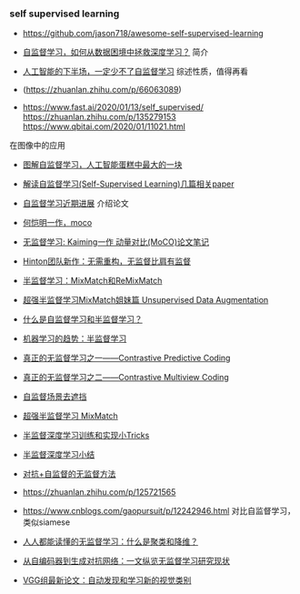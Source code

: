 ### self supervised learning
- https://github.com/jason718/awesome-self-supervised-learning
- [自监督学习，如何从数据困境中拯救深度学习？](https://www.leiphone.com/news/202001/aova4HLghoUpSROp.html)
简介
- [人工智能的下半场，一定少不了自监督学习](https://www.leiphone.com/news/201911/14fQlkYK7kJhiNOV.html)
综述性质，值得再看
- (https://zhuanlan.zhihu.com/p/66063089)


- https://www.fast.ai/2020/01/13/self_supervised/
https://zhuanlan.zhihu.com/p/135279153
https://www.qbitai.com/2020/01/11021.html

在图像中的应用
- [图解自监督学习，人工智能蛋糕中最大的一块](https://zhuanlan.zhihu.com/p/110278826)
- [解读自监督学习(Self-Supervised Learning)几篇相关paper](https://zhuanlan.zhihu.com/p/96748604)
- [自监督学习近期进展](https://zhuanlan.zhihu.com/p/30265894)
介绍论文
- [何恺明一作，moco](https://zhuanlan.zhihu.com/p/91956592)
- [无监督学习: Kaiming一作 动量对比(MoCO)论文笔记](https://zhuanlan.zhihu.com/p/102573476)
- [Hinton团队新作：无需重构，无监督比肩有监督](https://zhuanlan.zhihu.com/p/107217230)
- [半监督学习：MixMatch和ReMixMatch](https://zhuanlan.zhihu.com/p/113982856)
- [超强半监督学习MixMatch姐妹篇 Unsupervised Data Augmentation](https://zhuanlan.zhihu.com/p/66564694)


- [什么是自监督学习和半监督学习？](https://www.zhihu.com/question/336105618/answer/899662741)
- [机器学习的趋势：半监督学习](https://zhuanlan.zhihu.com/p/67692664)
- [真正的无监督学习之一——Contrastive Predictive Coding](https://zhuanlan.zhihu.com/p/75517749)
- [真正的无监督学习之二——Contrastive Multiview Coding](https://zhuanlan.zhihu.com/p/75412895)

- [自监督场景去遮挡](https://zhuanlan.zhihu.com/p/129300832)

- [超强半监督学习 MixMatch](https://zhuanlan.zhihu.com/p/66281890)
- [半监督深度学习训练和实现小Tricks](https://zhuanlan.zhihu.com/p/100252944)
- [半监督深度学习小结](https://zhuanlan.zhihu.com/p/33196506)
- [对抗+自监督的无监督方法](https://zhuanlan.zhihu.com/p/53851510)

- https://zhuanlan.zhihu.com/p/125721565

- https://www.cnblogs.com/gaopursuit/p/12242946.html
对比自监督学习，类似siamese

- [人人都能读懂的无监督学习：什么是聚类和降维？](https://zhuanlan.zhihu.com/p/28947501)
- [从自编码器到生成对抗网络：一文纵览无监督学习研究现状](https://zhuanlan.zhihu.com/p/26751367)

- [VGG组最新论文：自动发现和学习新的视觉类别](https://zhuanlan.zhihu.com/p/108448214)

